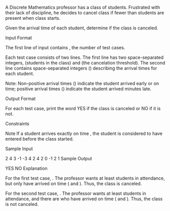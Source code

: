 A Discrete Mathematics professor has a class of  students. Frustrated with their lack of discipline, he decides to cancel class if fewer than  students are present when class starts.

Given the arrival time of each student, determine if the class is canceled.

Input Format

The first line of input contains , the number of test cases.

Each test case consists of two lines. The first line has two space-separated integers,  (students in the class) and  (the cancelation threshold). 
The second line contains  space-separated integers () describing the arrival times for each student.

Note: Non-positive arrival times () indicate the student arrived early or on time; positive arrival times () indicate the student arrived  minutes late.

Output Format

For each test case, print the word YES if the class is canceled or NO if it is not.

Constraints





Note 
If a student arrives exactly on time , the student is considered to have entered before the class started.

Sample Input

2
4 3
-1 -3 4 2
4 2
0 -1 2 1
Sample Output

YES
NO
Explanation

For the first test case, . The professor wants at least  students in attendance, but only  have arrived on time ( and ). Thus, the class is canceled.

For the second test case, . The professor wants at least  students in attendance, and there are who have arrived on time ( and ). Thus, the class is not canceled.
